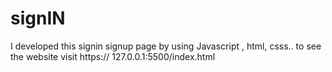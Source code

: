 # signIN
I developed this signin signup page by using Javascript , html, csss.. to see the website visit  https:// 127.0.0.1:5500/index.html
